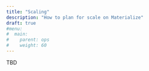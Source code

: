```yaml
---
title: "Scaling"
description: "How to plan for scale on Materialize"
draft: true
#menu:
#  main:
#    parent: ops
#    weight: 60
---
```


TBD
